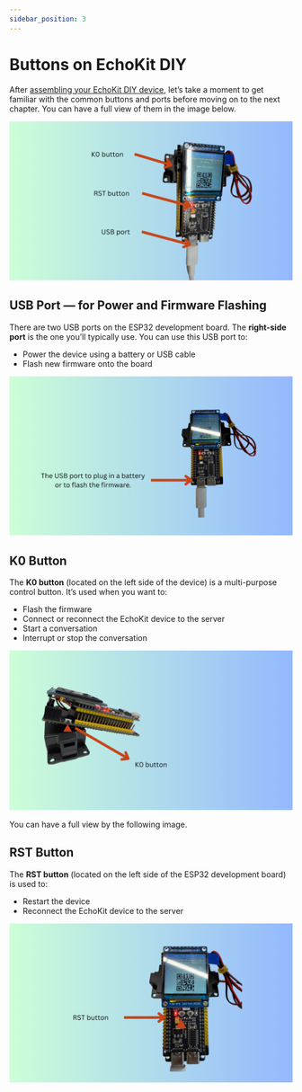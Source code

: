 ```yaml
---
sidebar_position: 3
---
```


# Buttons on EchoKit DIY

After [assembling your EchoKit DIY device](./assemble-echokit.md), let’s take a moment to get familiar with the common buttons and ports before moving on to the next chapter. You can have a full view of them in the image below.

![](buttons-echokit-diy.png)

## USB Port — for Power and Firmware Flashing

There are two USB ports on the ESP32 development board.
The **right-side port** is the one you’ll typically use. You can use this USB port to:

* Power the device using a battery or USB cable
* Flash new firmware onto the board

![](usb-port-echokit-diy.png)

## K0 Button

The **K0 button** (located on the left side of the device) is a multi-purpose control button. It’s used when you want to:

* Flash the firmware
* Connect or reconnect the EchoKit device to the server
* Start a conversation
* Interrupt or stop the conversation

![](k0-button-echokit-diy.png)


You can have a full view by the following image.

## RST Button

The **RST button** (located on the left side of the ESP32 development board) is used to:

* Restart the device
* Reconnect the EchoKit device to the server

![](rst-button-echokit-diy.png)
